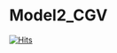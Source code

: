 # Model2_CGV

[![Hits](https://hits.seeyoufarm.com/api/count/incr/badge.svg?url=https%3A%2F%2Fgithub.com%2FDeEUS-22%2FModel1_CGV.git&count_bg=%2379C83D&title_bg=%23555555&icon=&icon_color=%23E7E7E7&title=hits&edge_flat=false)](https://hits.seeyoufarm.com)   
